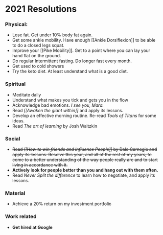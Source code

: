 # 2021 Resolutions

### Physical:
- Lose fat. Get under 10% body fat again.
- Get some ankle mobility. Have enough [[Ankle Dorsiflexion]] to be able to do a closed legs squat.
- Improve your [[Pike Mobility]]. Get to a point where you can lay your hand flat on the ground.
- Do regular Intermittent fasting. Do longer fast every month.
- Get used to cold showers
- Try the keto diet. At least understand what is a good diet.

### Spiritual
- Meditate daily
- Understand what makes you tick and gets you in the flow
- Acknowledge bad emotions. *I see you, Mara.*
- Read *[[Awaken the giant within]]* and apply its lessons.
- Develop an effective morning routine. Re-read *Tools of Titans* for some ideas.
- Read *The art of learning* by Josh Waitzkin

### Social
- ~~Read *[[How to win friends and Influence People]]* by Dale Carnegie and apply its lessons. Resolve this year, and all of the rest of my years, to come to a better understanding of the way people really are and to start living in accordance with it.~~
- **Actively look for people better than you and hang out with them often.**
- Read *Never Split the difference* to learn how to negotiate, and apply its lessons.

### Material
- Achieve a 20% return on my investment portfolio

### Work related
- **Get hired at Google**